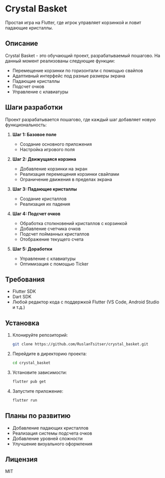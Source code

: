 # Crystal Basket

Простая игра на Flutter, где игрок управляет корзинкой и ловит падающие кристаллы.

## Описание

Crystal Basket - это обучающий проект, разрабатываемый пошагово. На данный момент реализованы следующие функции:

- Перемещение корзинки по горизонтали с помощью свайпов
- Адаптивный интерфейс под разные размеры экрана
- Падающие кристаллы
- Подсчет очков
- Управление с клавиатуры

## Шаги разработки

Проект разрабатывается пошагово, где каждый шаг добавляет новую функциональность:

1. **Шаг 1: Базовое поле**
   - Создание основного приложения
   - Настройка игрового поля

2. **Шаг 2: Движущаяся корзина**
   - Добавление корзинки на экран
   - Реализация перемещения корзинки свайпами
   - Ограничение движения в пределах экрана

3. **Шаг 3: Падающие кристаллы**
   - Создание кристаллов
   - Реализация их падения

4. **Шаг 4: Подсчет очков**
   - Обработка столкновений кристаллов с корзинкой
   - Добавление счетчика очков
   - Подсчет пойманных кристаллов
   - Отображение текущего счета

5. **Шаг 5: Доработки**
   - Управление с клавиатуры
   - Оптимизация с помощью Ticker

## Требования

- Flutter SDK
- Dart SDK
- Любой редактор кода с поддержкой Flutter (VS Code, Android Studio и т.д.)

## Установка

1. Клонируйте репозиторий:

    ```bash
    git clone https://github.com/RuslanTsitser/crystal_basket.git
    ```

2. Перейдите в директорию проекта:

    ```bash
    cd crystal_basket
    ```

3. Установите зависимости:

    ```bash
    flutter pub get
    ```

4. Запустите приложение:

    ```bash
    flutter run
    ```

## Планы по развитию

- Добавление падающих кристаллов
- Реализация системы подсчета очков
- Добавление уровней сложности
- Улучшение визуального оформления

## Лицензия

MIT
